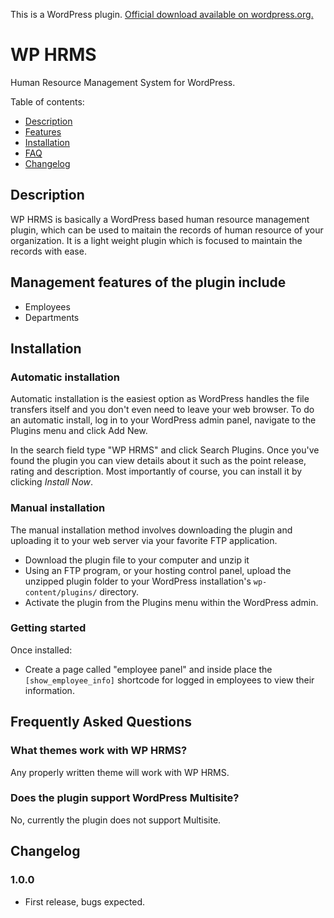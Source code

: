 This is a WordPress plugin. [Official download available on wordpress.org.](https://wordpress.org/plugins/wp-hrms)

# WP HRMS

Human Resource Management System for WordPress.

Table of contents:
 * [Description](#description)
 * [Features](#management-features-of-the-plugin-include)
 * [Installation](#installation)
 * [FAQ](#frequently-asked-questions)
 * [Changelog](#changelog)

## Description

WP HRMS is basically a WordPress based human resource management plugin, which can be used to maitain the 
records of human resource of your organization. It is a light weight plugin which is focused to maintain the records with ease.

## Management features of the plugin include

* Employees
* Departments

## Installation

### Automatic installation

Automatic installation is the easiest option as WordPress handles the file transfers itself and you don't even need to leave your web browser. To do an automatic install, log in to your WordPress admin panel, navigate to the Plugins menu and click Add New.

In the search field type "WP HRMS" and click Search Plugins. Once you've found the plugin you can view details about it such as the point release, rating and description. Most importantly of course, you can install it by clicking _Install Now_.

### Manual installation

The manual installation method involves downloading the plugin and uploading it to your web server via your favorite FTP application.

* Download the plugin file to your computer and unzip it
* Using an FTP program, or your hosting control panel, upload the unzipped plugin folder to your WordPress installation's `wp-content/plugins/` directory.
* Activate the plugin from the Plugins menu within the WordPress admin.

### Getting started

Once installed:

* Create a page called "employee panel" and inside place the `[show_employee_info]` shortcode for logged in employees to view their information.

## Frequently Asked Questions

### What themes work with WP HRMS?

Any properly written theme will work with WP HRMS.

### Does the plugin support WordPress Multisite?

No, currently the plugin does not support Multisite.

## Changelog

### 1.0.0

* First release, bugs expected.